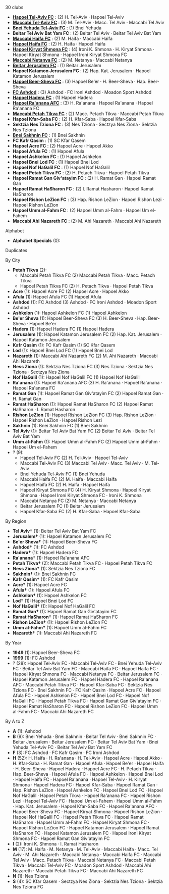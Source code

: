 30 clubs

- [**Hapoel Tel-Aviv FC**](https://en.wikipedia.org/wiki/Hapoel_Tel_Aviv_F.C.) : (2) H. Tel-Aviv · Hapoel Tel-Aviv
- [**Maccabi Tel-Aviv FC**](https://en.wikipedia.org/wiki/Maccabi_Tel_Aviv_F.C.) : (3) M. Tel-Aviv · Macc. Tel Aviv · Maccabi Tel Aviv
- [**Bnei Yehuda Tel-Aviv FC**](https://en.wikipedia.org/wiki/Bnei_Yehuda_Tel_Aviv_F.C.) : (1) Bnei Yehuda
- **Beitar Tel Aviv Bat Yam FC** : (2) Beitar Tel Aviv · Beitar Tel Aviv Bat Yam
- [**Maccabi Haifa FC**](https://en.wikipedia.org/wiki/Maccabi_Haifa_F.C.) : (2) M. Haifa · Maccabi Haifa
- [**Hapoel Haifa FC**](https://en.wikipedia.org/wiki/Hapoel_Haifa_F.C.) : (2) H. Haifa · Hapoel Haifa
- [**Hapoel Kiryat Shmona FC**](https://en.wikipedia.org/wiki/Hapoel_Ironi_Kiryat_Shmona_F.C.) : (4) Ironi K. Shmona · H. Kiryat Shmona · Hapoel Kiryat Shmona · Hapoel Ironi Kiryat Shmona FC
- [**Maccabi Netanya FC**](https://en.wikipedia.org/wiki/Maccabi_Netanya_F.C.) : (2) M. Netanya · Maccabi Netanya
- [**Beitar Jerusalem FC**](https://en.wikipedia.org/wiki/Beitar_Jerusalem_F.C.) : (1) Beitar Jerusalem
- **Hapoel Katamon Jerusalem FC** : (2) Hap. Kat. Jerusalem · Hapoel Katamon Jerusalem
- [**Hapoel Beer-Sheva FC**](https://en.wikipedia.org/wiki/Hapoel_Be'er_Sheva_F.C.) : (3) Hapoel Be'er · H. Beer-Sheva · Hap. Beer-Sheva
- [**FC Ashdod**](https://en.wikipedia.org/wiki/F.C._Ashdod) : (3) Ashdod · FC Ironi Ashdod · Moadon Sport Ashdod
- [**Hapoel Hadera FC**](https://en.wikipedia.org/wiki/Hapoel_Hadera_F.C.) : (1) Hapoel Hadera
- [**Hapoel Ra'anana AFC**](https://en.wikipedia.org/wiki/Hapoel_Ra'anana_A.F.C.) : (3) H. Ra'anana · Hapoel Ra'anana · Hapoel Ra'anana FC
- [**Maccabi Petah Tikva FC**](https://en.wikipedia.org/wiki/Maccabi_Petah_Tikva_F.C.) : (2) Macc. Petach Tikva · Maccabi Petah Tikva
- **Hapoel Kfar-Saba FC** : (2) H. Kfar-Saba · Hapoel Kfar-Saba
- **Sektzia Nes Tziona FC** : (3) Nes Tziona · Sectzya Nes Ziona · Sektzia Nes Tziona
- [**Bnei Sakhnin FC**](https://en.wikipedia.org/wiki/Bnei_Sakhnin_F.C.) : (1) Bnei Sakhnin
- **FC Kafr Qasim** : (1) SC Kfar Qasem
- **Hapoel Acre FC** : (2) Hapoel Acre · Hapoel Akko
- **Hapoel Afula FC** : (1) Hapoel Afula
- **Hapoel Ashkelon FC** : (1) Hapoel Ashkelon
- **Hapoel Bnei Lod FC** : (1) Hapoel Bnei Lod
- **Hapoel Nof HaGalil FC** : (1) Hapoel Nof HaGalil
- **Hapoel Petah Tikva FC** : (2) H. Petach Tikva · Hapoel Petah Tikva
- **Hapoel Ramat Gan Giv'atayim FC** : (2) H. Ramat Gan · Hapoel Ramat Gan
- **Hapoel Ramat HaSharon FC** : (2) I. Ramat Hasharon · Hapoel Ramat HaSharon
- **Hapoel Rishon LeZion FC** : (3) Hap. Rishon LeZion · Hapoel Rishon Lezi · Hapoel Rishon LeZion
- **Hapoel Umm al-Fahm FC** : (2) Hapoel Umm al-Fahm · Hapoel Um el-Fahem
- **Maccabi Ahi Nazareth FC** : (2) M. Ahi Nazareth · Maccabi Ahi Nazareth




Alphabet

- **Alphabet Specials** (0): 




Duplicates





By City

- **Petah Tikva** (2): 
  - Maccabi Petah Tikva FC  (2) Maccabi Petah Tikva · Macc. Petach Tikva
  - Hapoel Petah Tikva FC  (2) H. Petach Tikva · Hapoel Petah Tikva
- **Acre** (1): Hapoel Acre FC  (2) Hapoel Acre · Hapoel Akko
- **Afula** (1): Hapoel Afula FC  (1) Hapoel Afula
- **Ashdod** (1): FC Ashdod  (3) Ashdod · FC Ironi Ashdod · Moadon Sport Ashdod
- **Ashkelon** (1): Hapoel Ashkelon FC  (1) Hapoel Ashkelon
- **Be'er Sheva** (1): Hapoel Beer-Sheva FC  (3) H. Beer-Sheva · Hap. Beer-Sheva · Hapoel Be'er
- **Hadera** (1): Hapoel Hadera FC  (1) Hapoel Hadera
- **Jerusalem** (1): Hapoel Katamon Jerusalem FC  (2) Hap. Kat. Jerusalem · Hapoel Katamon Jerusalem
- **Kafr Qasim** (1): FC Kafr Qasim  (1) SC Kfar Qasem
- **Lod** (1): Hapoel Bnei Lod FC  (1) Hapoel Bnei Lod
- **Nazareth** (1): Maccabi Ahi Nazareth FC  (2) M. Ahi Nazareth · Maccabi Ahi Nazareth
- **Ness Ziona** (1): Sektzia Nes Tziona FC  (3) Nes Tziona · Sektzia Nes Tziona · Sectzya Nes Ziona
- **Nof HaGalil** (1): Hapoel Nof HaGalil FC  (1) Hapoel Nof HaGalil
- **Ra'anana** (1): Hapoel Ra'anana AFC  (3) H. Ra'anana · Hapoel Ra'anana · Hapoel Ra'anana FC
- **Ramat Gan** (1): Hapoel Ramat Gan Giv'atayim FC  (2) Hapoel Ramat Gan · H. Ramat Gan
- **Ramat HaSharon** (1): Hapoel Ramat HaSharon FC  (2) Hapoel Ramat HaSharon · I. Ramat Hasharon
- **Rishon LeZion** (1): Hapoel Rishon LeZion FC  (3) Hap. Rishon LeZion · Hapoel Rishon LeZion · Hapoel Rishon Lezi
- **Sakhnin** (1): Bnei Sakhnin FC  (1) Bnei Sakhnin
- **Tel Aviv** (1): Beitar Tel Aviv Bat Yam FC  (2) Beitar Tel Aviv · Beitar Tel Aviv Bat Yam
- **Umm al-Fahm** (1): Hapoel Umm al-Fahm FC  (2) Hapoel Umm al-Fahm · Hapoel Um el-Fahem
- ? (9): 
  - Hapoel Tel-Aviv FC  (2) H. Tel-Aviv · Hapoel Tel-Aviv
  - Maccabi Tel-Aviv FC  (3) Maccabi Tel Aviv · Macc. Tel Aviv · M. Tel-Aviv
  - Bnei Yehuda Tel-Aviv FC  (1) Bnei Yehuda
  - Maccabi Haifa FC  (2) M. Haifa · Maccabi Haifa
  - Hapoel Haifa FC  (2) H. Haifa · Hapoel Haifa
  - Hapoel Kiryat Shmona FC  (4) H. Kiryat Shmona · Hapoel Kiryat Shmona · Hapoel Ironi Kiryat Shmona FC · Ironi K. Shmona
  - Maccabi Netanya FC  (2) M. Netanya · Maccabi Netanya
  - Beitar Jerusalem FC  (1) Beitar Jerusalem
  - Hapoel Kfar-Saba FC  (2) H. Kfar-Saba · Hapoel Kfar-Saba




By Region

- **Tel Aviv†** (1):   Beitar Tel Aviv Bat Yam FC
- **Jerusalem†** (1):   Hapoel Katamon Jerusalem FC
- **Be'er Sheva†** (1):   Hapoel Beer-Sheva FC
- **Ashdod†** (1):   FC Ashdod
- **Hadera†** (1):   Hapoel Hadera FC
- **Ra'anana†** (1):   Hapoel Ra'anana AFC
- **Petah Tikva†** (2):   Maccabi Petah Tikva FC · Hapoel Petah Tikva FC
- **Ness Ziona†** (1):   Sektzia Nes Tziona FC
- **Sakhnin†** (1):   Bnei Sakhnin FC
- **Kafr Qasim†** (1):   FC Kafr Qasim
- **Acre†** (1):   Hapoel Acre FC
- **Afula†** (1):   Hapoel Afula FC
- **Ashkelon†** (1):   Hapoel Ashkelon FC
- **Lod†** (1):   Hapoel Bnei Lod FC
- **Nof HaGalil†** (1):   Hapoel Nof HaGalil FC
- **Ramat Gan†** (1):   Hapoel Ramat Gan Giv'atayim FC
- **Ramat HaSharon†** (1):   Hapoel Ramat HaSharon FC
- **Rishon LeZion†** (1):   Hapoel Rishon LeZion FC
- **Umm al-Fahm†** (1):   Hapoel Umm al-Fahm FC
- **Nazareth†** (1):   Maccabi Ahi Nazareth FC




By Year

- **1949** (1):   Hapoel Beer-Sheva FC
- **1999** (1):   FC Ashdod
- ? (28):   Hapoel Tel-Aviv FC · Maccabi Tel-Aviv FC · Bnei Yehuda Tel-Aviv FC · Beitar Tel Aviv Bat Yam FC · Maccabi Haifa FC · Hapoel Haifa FC · Hapoel Kiryat Shmona FC · Maccabi Netanya FC · Beitar Jerusalem FC · Hapoel Katamon Jerusalem FC · Hapoel Hadera FC · Hapoel Ra'anana AFC · Maccabi Petah Tikva FC · Hapoel Kfar-Saba FC · Sektzia Nes Tziona FC · Bnei Sakhnin FC · FC Kafr Qasim · Hapoel Acre FC · Hapoel Afula FC · Hapoel Ashkelon FC · Hapoel Bnei Lod FC · Hapoel Nof HaGalil FC · Hapoel Petah Tikva FC · Hapoel Ramat Gan Giv'atayim FC · Hapoel Ramat HaSharon FC · Hapoel Rishon LeZion FC · Hapoel Umm al-Fahm FC · Maccabi Ahi Nazareth FC






By A to Z

- **A** (1): Ashdod
- **B** (9): Bnei Yehuda · Bnei Sakhnin · Beitar Tel Aviv · Bnei Sakhnin FC · Beitar Jerusalem · Beitar Jerusalem FC · Beitar Tel Aviv Bat Yam · Bnei Yehuda Tel-Aviv FC · Beitar Tel Aviv Bat Yam FC
- **F** (3): FC Ashdod · FC Kafr Qasim · FC Ironi Ashdod
- **H** (52): H. Haifa · H. Ra'anana · H. Tel-Aviv · Hapoel Acre · Hapoel Akko · H. Kfar-Saba · H. Ramat Gan · Hapoel Afula · Hapoel Be'er · Hapoel Haifa · H. Beer-Sheva · Hapoel Hadera · Hapoel Acre FC · H. Petach Tikva · Hap. Beer-Sheva · Hapoel Afula FC · Hapoel Ashkelon · Hapoel Bnei Lod · Hapoel Haifa FC · Hapoel Ra'anana · Hapoel Tel-Aviv · H. Kiryat Shmona · Hapoel Hadera FC · Hapoel Kfar-Saba · Hapoel Ramat Gan · Hap. Rishon LeZion · Hapoel Ashkelon FC · Hapoel Bnei Lod FC · Hapoel Nof HaGalil · Hapoel Petah Tikva · Hapoel Ra'anana FC · Hapoel Rishon Lezi · Hapoel Tel-Aviv FC · Hapoel Um el-Fahem · Hapoel Umm al-Fahm · Hap. Kat. Jerusalem · Hapoel Kfar-Saba FC · Hapoel Ra'anana AFC · Hapoel Beer-Sheva FC · Hapoel Kiryat Shmona · Hapoel Rishon LeZion · Hapoel Nof HaGalil FC · Hapoel Petah Tikva FC · Hapoel Ramat HaSharon · Hapoel Umm al-Fahm FC · Hapoel Kiryat Shmona FC · Hapoel Rishon LeZion FC · Hapoel Katamon Jerusalem · Hapoel Ramat HaSharon FC · Hapoel Katamon Jerusalem FC · Hapoel Ironi Kiryat Shmona FC · Hapoel Ramat Gan Giv'atayim FC
- **I** (2): Ironi K. Shmona · I. Ramat Hasharon
- **M** (17): M. Haifa · M. Netanya · M. Tel-Aviv · Maccabi Haifa · Macc. Tel Aviv · M. Ahi Nazareth · Maccabi Netanya · Maccabi Haifa FC · Maccabi Tel Aviv · Macc. Petach Tikva · Maccabi Netanya FC · Maccabi Petah Tikva · Maccabi Tel-Aviv FC · Moadon Sport Ashdod · Maccabi Ahi Nazareth · Maccabi Petah Tikva FC · Maccabi Ahi Nazareth FC
- **N** (1): Nes Tziona
- **S** (4): SC Kfar Qasem · Sectzya Nes Ziona · Sektzia Nes Tziona · Sektzia Nes Tziona FC





